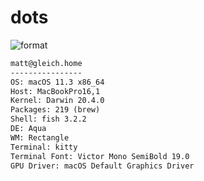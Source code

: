 
# dots

![format](https://github.com/Matt-Gleich/dots/workflows/format/badge.svg)

```txt
matt@gleich.home 
---------------- 
OS: macOS 11.3 x86_64 
Host: MacBookPro16,1 
Kernel: Darwin 20.4.0 
Packages: 219 (brew) 
Shell: fish 3.2.2 
DE: Aqua 
WM: Rectangle 
Terminal: kitty 
Terminal Font: Victor Mono SemiBold 19.0 
GPU Driver: macOS Default Graphics Driver 
```
